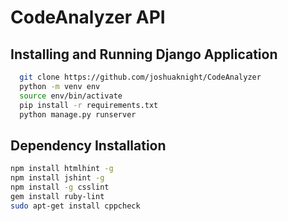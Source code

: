 # CodeAnalyzer API

## Installing and Running Django Application

```bash
  git clone https://github.com/joshuaknight/CodeAnalyzer
  python -m venv env
  source env/bin/activate
  pip install -r requirements.txt
  python manage.py runserver
```

## Dependency Installation

```bash
npm install htmlhint -g
npm install jshint -g
npm install -g csslint
gem install ruby-lint
sudo apt-get install cppcheck
```